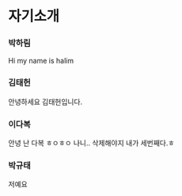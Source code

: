 # 자기소개

### 박하림
Hi my name is halim

### 김태헌
안녕하세요 김태헌입니다.

### 이다복
안녕 난 다복 ㅎㅇㅎㅇ
나니..
삭제해야지
내가 세번째다.ㅎ

### 박규태
저예요
